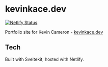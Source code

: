 # kevinkace.dev

[![Netlify Status](https://api.netlify.com/api/v1/badges/cfc7c796-e0de-481d-8540-3b1f841cc8bf/deploy-status)](https://app.netlify.com/sites/kevinkace/deploys)

Portfolio site for Kevin Cameron - [kevinkace.dev](https://kevinkace.dev)

## Tech

Built with Sveltekit, hosted with Netlify.
